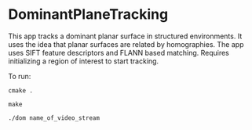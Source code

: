 # DominantPlaneTracking

This app tracks a dominant planar surface in structured environments.
It uses the idea that planar surfaces are related by homographies. The app
uses SIFT feature descriptors and FLANN based matching. Requires initializing
a region of interest to start tracking.

To run:
```
cmake .

make

./dom name_of_video_stream

```
